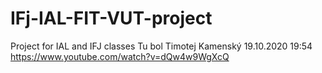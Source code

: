 # IFj-IAL-FIT-VUT-project
Project for IAL and IFJ classes
Tu bol Timotej Kamenský 19.10.2020 19:54
https://www.youtube.com/watch?v=dQw4w9WgXcQ
